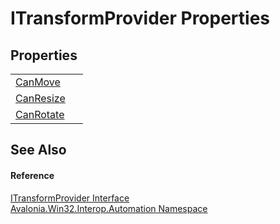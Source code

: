 # ITransformProvider Properties




## Properties
<table>
<tr>
<td><a href="P_Avalonia_Win32_Interop_Automation_ITransformProvider_CanMove">CanMove</a></td>
<td> </td>
</tr>
<tr>
<td><a href="P_Avalonia_Win32_Interop_Automation_ITransformProvider_CanResize">CanResize</a></td>
<td> </td>
</tr>
<tr>
<td><a href="P_Avalonia_Win32_Interop_Automation_ITransformProvider_CanRotate">CanRotate</a></td>
<td> </td>
</tr>
</table>

## See Also


#### Reference
<a href="T_Avalonia_Win32_Interop_Automation_ITransformProvider">ITransformProvider Interface</a>  
<a href="N_Avalonia_Win32_Interop_Automation">Avalonia.Win32.Interop.Automation Namespace</a>  
